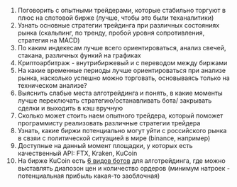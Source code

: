 1. Поговорить с опытными трейдерами, которые стабильно торгуют в плюс на спотовой бирже (лучше, чтобы это были теханалитики)
  1. Узнать основные стратегии трейдинга при различных состояниях рынка (скальпинг, по тренду, пробой уровня сопротивления, стратегия на MACD)  
  2. По каким индекесам лучше всего ориентироваться, анализ свечей, стакана, различных функий на графиках  
  3. Криптоарбитраж - внутрибиржевый и с переводом между биржами  
  4. На какие временные периоды лучше ориентироваться при анализе рынка, насколько успешно можно торговать, основываясь только на техническом анализе?  
  5. Выяснить слабые места алготрейдинга и понять, в какие моменты лучше переключать стратегию/останавливать бота/ закрывать сделки и выходить в кэш вручную  
  6. Сколько может стоить наем опытного трейдера, который поможет программисту реализовать различные стратегии трейдера  
  7. Узнать, какие биржи потенциально могут уйти с российского рынка в свзяи с политической ситуацией в мире (binance, например)  
  8. Доступные на данный момент площадки, у которых есть качественный API: FTX, Kraken, KuCoin  
  9. На бирже KuCoin есть [6 видов ботов](https://www.kucoin.com/trading-bot/) для алготрейдинга, где можно выставлять диапозон цен и количество ордеров (минимум натроек - потенциальная прибыль какая-то заоблочная)
